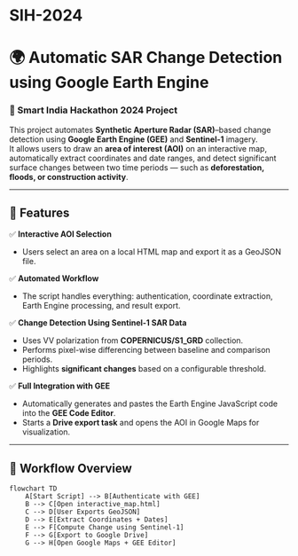 # SIH-2024

# 🌍 Automatic SAR Change Detection using Google Earth Engine  

### 🚀 Smart India Hackathon 2024 Project  

This project automates **Synthetic Aperture Radar (SAR)**–based change detection using **Google Earth Engine (GEE)** and **Sentinel-1** imagery.  
It allows users to draw an **area of interest (AOI)** on an interactive map, automatically extract coordinates and date ranges, and detect significant surface changes between two time periods — such as **deforestation, floods, or construction activity**.  

---

## 🧩 Features  

✅ **Interactive AOI Selection**  
- Users select an area on a local HTML map and export it as a GeoJSON file.  

✅ **Automated Workflow**  
- The script handles everything: authentication, coordinate extraction, Earth Engine processing, and result export.  

✅ **Change Detection Using Sentinel-1 SAR Data**  
- Uses VV polarization from **COPERNICUS/S1_GRD** collection.  
- Performs pixel-wise differencing between baseline and comparison periods.  
- Highlights **significant changes** based on a configurable threshold.  

✅ **Full Integration with GEE**  
- Automatically generates and pastes the Earth Engine JavaScript code into the **GEE Code Editor**.  
- Starts a **Drive export task** and opens the AOI in Google Maps for visualization.  

---

## 🧠 Workflow Overview  

```mermaid
flowchart TD
    A[Start Script] --> B[Authenticate with GEE]
    B --> C[Open interactive_map.html]
    C --> D[User Exports GeoJSON]
    D --> E[Extract Coordinates + Dates]
    E --> F[Compute Change using Sentinel-1]
    F --> G[Export to Google Drive]
    G --> H[Open Google Maps + GEE Editor]
